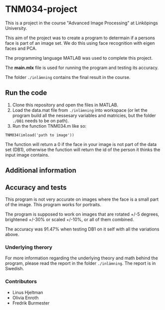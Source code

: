 # TNM034-project
This is a project in the course "Advanced Image Processing" at Linköpings University. 

This aim of the project was to create a program to determain if a persons face is part of an image set. We do this using face recognition with eigen faces and PCA.

The programming language MATLAB was used to complete this project.

The **main.mlx** file is used for running the program and testing its accuracy. 

The folder `./inlämning` contains the final result in the course. 

## Run the code
1. Clone this repository and open the files in MATLAB.
2. Load the data.mat file from `./inlämning` into workspace (or let the program build all the nessesary variables and matricies, but the folder `./DB1` needs to be on path). 
3. Run the function TNM034.m like so:
```
TNM034(imload('path to image')) 
```
The function will return a 0 if the face in your image is not part of the data set (DB1), otherwise the function will return the id of the person it thinks the input image contains.

## Additional information
## Accuracy and tests
This program is not very accurate on images where the face is a small part of the image. This program works for portraits. 

The program is supposed to work on images that are rotated +/-5 degrees, brightened +/-30% or scaled +/-10%, or all of them combined. 

The accuracy was 91.47% when testing DB1 on it self with all the variations above.

### Underlying therory
For more information regarding the underlying theory and math behind the program, please read the report in the folder `./inlämning`. The report is in Swedish. 

### Contributors
- Linus Hjeltman
- Olivia Enroth
- Fredrik Burmester
